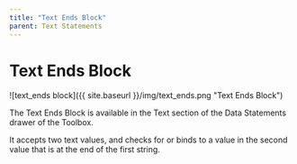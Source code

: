 ```yaml
---
title: "Text Ends Block"
parent: Text Statements
---
```

# Text Ends Block
![text_ends block]({{ site.baseurl }}/img/text_ends.png "Text Ends Block")

The Text Ends Block is available in the Text section of the Data Statements drawer of the Toolbox.

It accepts two text values, and checks for or binds to a value in the second value that is at the end of the first string.